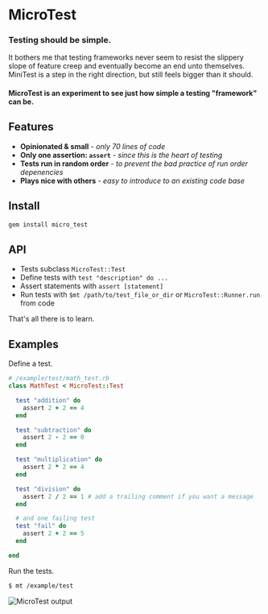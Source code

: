 # MicroTest

### Testing should be simple.

It bothers me that testing frameworks never seem to resist
the slippery slope of feature creep and eventually become an end unto themselves.
MiniTest is a step in the right direction, but still feels bigger than it should.

#### MicroTest is an experiment to see just how simple a testing "framework" can be.

## Features

* __Opinionated & small__ - _only 70 lines of code_
* __Only one assertion: `assert`__ - _since this is the heart of testing_
* __Tests run in random order__ - _to prevent the bad practice of run order depenencies_
* __Plays nice with others__ - _easy to introduce to an existing code base_

## Install

```bash
gem install micro_test
```

## API

* Tests subclass `MicroTest::Test`
* Define tests with `test "description" do ...`
* Assert statements with `assert [statement]`
* Run tests with `$mt /path/to/test_file_or_dir` or `MicroTest::Runner.run` from code

That's all there is to learn.

## Examples

Define a test.

```ruby
# /example/test/math_test.rb
class MathTest < MicroTest::Test

  test "addition" do
    assert 2 + 2 == 4
  end

  test "subtraction" do
    assert 2 - 2 == 0
  end

  test "multiplication" do
    assert 2 * 2 == 4
  end

  test "division" do
    assert 2 / 2 == 1 # add a trailing comment if you want a message
  end

  # and one failing test
  test "fail" do
    assert 2 + 2 == 5
  end

end
```

Run the tests.

```bash
$ mt /example/test
```

![MicroTest output](http://hopsoft.github.com/micro_test/images/micro_test.png)
